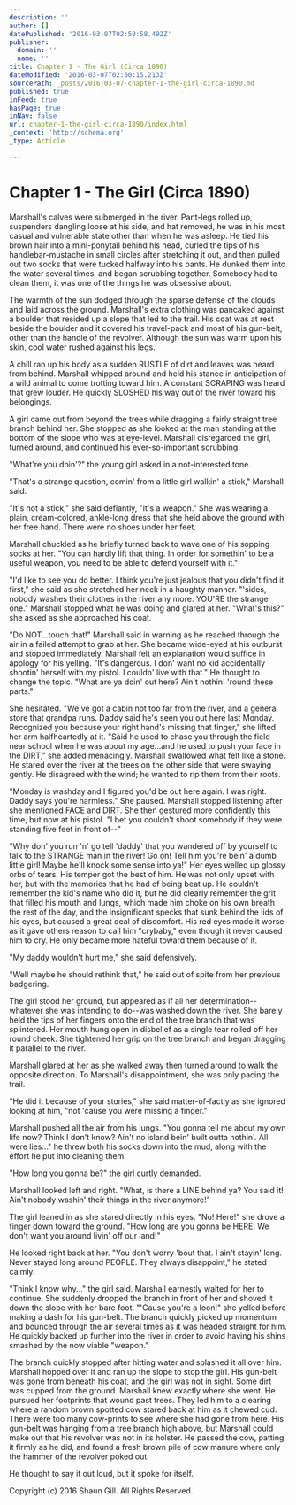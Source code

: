 ```yaml
---
description: ''
author: []
datePublished: '2016-03-07T02:50:58.492Z'
publisher:
  domain: ''
  name: ''
title: Chapter 1 - The Girl (Circa 1890)
dateModified: '2016-03-07T02:50:15.213Z'
sourcePath: _posts/2016-03-07-chapter-1-the-girl-circa-1890.md
published: true
inFeed: true
hasPage: true
inNav: false
url: chapter-1-the-girl-circa-1890/index.html
_context: 'http://schema.org'
_type: Article

---
```

# Chapter 1 - The Girl (Circa 1890)

Marshall's calves were submerged in the river. Pant-legs rolled up, suspenders dangling loose at his side, and hat removed, he was in his most casual and vulnerable state other than when he was asleep. He tied his brown hair into a mini-ponytail behind his head, curled the tips of his handlebar-mustache in small circles after stretching it out, and then pulled out two socks that were tucked halfway into his pants. He dunked them into the water several times, and began scrubbing together. Somebody had to clean them, it was one of the things he was obsessive about.

The warmth of the sun dodged through the sparse defense of the clouds and laid across the ground. Marshall's extra clothing was pancaked against a boulder that resided up a slope that led to the trail. His coat was at rest beside the boulder and it covered his travel-pack and most of his gun-belt, other than the handle of the revolver. Although the sun was warm upon his skin, cool water rushed against his legs.

A chill ran up his body as a sudden RUSTLE of dirt and leaves was heard from behind. Marshall whipped around and held his stance in anticipation of a wild animal to come trotting toward him. A constant SCRAPING was heard that grew louder. He quickly SLOSHED his way out of the river toward his belongings.

A girl came out from beyond the trees while dragging a fairly straight tree branch behind her. She stopped as she looked at the man standing at the bottom of the slope who was at eye-level. Marshall disregarded the girl, turned around, and continued his ever-so-important scrubbing.

"What're you doin'?" the young girl asked in a not-interested tone.

"That's a strange question, comin' from a little girl walkin' a stick," Marshall said.

"It's not a stick," she said defiantly, "it's a weapon." She was wearing a plain, cream-colored, ankle-long dress that she held above the ground with her free hand. There were no shoes under her feet.

Marshall chuckled as he briefly turned back to wave one of his sopping socks at her. "You can hardly lift that thing. In order for somethin' to be a useful weapon, you need to be able to defend yourself with it."

"I'd like to see you do better. I think you're just jealous that you didn't find it first," she said as she stretched her neck in a haughty manner. "'sides, nobody washes their clothes in the river any more. YOU'RE the strange one." Marshall stopped what he was doing and glared at her. "What's this?" she asked as she approached his coat.

"Do NOT...touch that!" Marshall said in warning as he reached through the air in a failed attempt to grab at her. She became wide-eyed at his outburst and stopped immediately. Marshall felt an explanation would suffice in apology for his yelling. "It's dangerous. I don' want no kid accidentally shootin' herself with my pistol. I couldn' live with that." He thought to change the topic. "What are ya doin' out here? Ain't nothin' 'round these parts."

She hesitated. "We've got a cabin not too far from the river, and a general store that grandpa runs. Daddy said he's seen you out here last Monday. Recognized you because your right hand's missing that finger," she lifted her arm halfheartedly at it. "Said he used to chase you through the field near school when he was about my age...and he used to push your face in the DIRT," she added menacingly. Marshall swallowed what felt like a stone. He stared over the river at the trees on the other side that were swaying gently. He disagreed with the wind; he wanted to rip them from their roots.

"Monday is washday and I figured you'd be out here again. I was right. Daddy says you're harmless." She paused. Marshall stopped listening after she mentioned FACE and DIRT. She then gestured more confidently this time, but now at his pistol. "I bet you couldn't shoot somebody if they were standing five feet in front of--"

"Why don' you run 'n' go tell 'daddy' that you wandered off by yourself to talk to the STRANGE man in the river! Go on! Tell him you're bein' a dumb little girl! Maybe he'll knock some sense into ya!" Her eyes welled up glossy orbs of tears. His temper got the best of him. He was not only upset with her, but with the memories that he had of being beat up. He couldn't remember the kid's name who did it, but he did clearly remember the grit that filled his mouth and lungs, which made him choke on his own breath the rest of the day, and the insignificant specks that sunk behind the lids of his eyes, but caused a great deal of discomfort. His red eyes made it worse as it gave others reason to call him "crybaby," even though it never caused him to cry. He only became more hateful toward them because of it.

"My daddy wouldn't hurt me," she said defensively.

"Well maybe he should rethink that," he said out of spite from her previous badgering.

The girl stood her ground, but appeared as if all her determination--whatever she was intending to do--was washed down the river. She barely held the tips of her fingers onto the end of the tree branch that was splintered. Her mouth hung open in disbelief as a single tear rolled off her round cheek. She tightened her grip on the tree branch and began dragging it parallel to the river.

Marshall glared at her as she walked away then turned around to walk the opposite direction. To Marshall's disappointment, she was only pacing the trail.

"He did it because of your stories," she said matter-of-factly as she ignored looking at him, "not 'cause you were missing a finger."

Marshall pushed all the air from his lungs. "You gonna tell me about my own life now? Think I don't know? Ain't no island bein' built outta nothin'. All were lies..." he threw both his socks down into the mud, along with the effort he put into cleaning them.

"How long you gonna be?" the girl curtly demanded.

Marshall looked left and right. "What, is there a LINE behind ya? You said it! Ain't nobody washin' their things in the river anymore!"

The girl leaned in as she stared directly in his eyes. "No! Here!" she drove a finger down toward the ground. "How long are you gonna be HERE! We don't want you around livin' off our land!"

He looked right back at her. "You don't worry 'bout that. I ain't stayin' long. Never stayed long around PEOPLE. They always disappoint," he stated calmly.

"Think I know why..." the girl said. Marshall earnestly waited for her to continue. She suddenly dropped the branch in front of her and shoved it down the slope with her bare foot. "'Cause you're a loon!" she yelled before making a dash for his gun-belt. The branch quickly picked up momentum and bounced through the air several times as it was headed straight for him. He quickly backed up further into the river in order to avoid having his shins smashed by the now viable "weapon."

The branch quickly stopped after hitting water and splashed it all over him. Marshall hopped over it and ran up the slope to stop the girl. His gun-belt was gone from beneath his coat, and the girl was not in sight. Some dirt was cupped from the ground. Marshall knew exactly where she went. He pursued her footprints that wound past trees. They led him to a clearing where a random brown spotted cow stared back at him as it chewed cud. There were too many cow-prints to see where she had gone from here. His gun-belt was hanging from a tree branch high above, but Marshall could make out that his revolver was not in its holster. He passed the cow, patting it firmly as he did, and found a fresh brown pile of cow manure where only the hammer of the revolver poked out.

He thought to say it out loud, but it spoke for itself.

Copyright (c) 2016 Shaun Gill. All Rights Reserved.